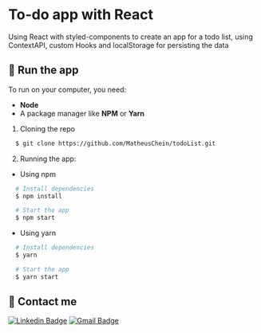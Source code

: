 # To-do app with React 

Using React with styled-components to create an app for a todo list, using ContextAPI, custom Hooks and localStorage for persisting the data

## :rocket: Run the app

To run on your computer, you need:
  - **Node**
  - A package manager like **NPM** or **Yarn**

1. Cloning the repo

```sh
  $ git clone https://github.com/MatheusChein/todoList.git
```

2. Running the app:
  - Using npm

```sh
  # Install dependencies
  $ npm install

  # Start the app
  $ npm start
```
 - Using yarn

```sh
  # Install dependencies
  $ yarn

  # Start the app
  $ yarn start
```

## :briefcase: Contact me <br>

[![Linkedin Badge](https://img.shields.io/badge/-MatheusChein-blue?style=flat-square&logo=Linkedin&logoColor=white&link=https://www.linkedin.com/in/matheus-chein/)](https://www.linkedin.com/in/matheus-chein/) 
[![Gmail Badge](https://img.shields.io/badge/-matheuschein@gmail.com-c14438?style=flat-square&logo=Gmail&logoColor=white&link=mailto:matheuschein@gmail.com)](mailto:matheuschein@gmail.com)